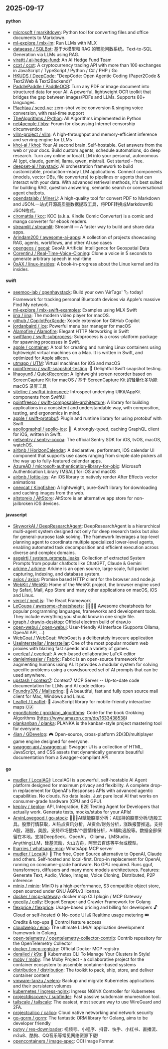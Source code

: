 ## 2025-09-17

#### python
* [microsoft / markitdown](https://github.com/microsoft/markitdown): Python tool for converting files and office documents to Markdown.
* [ml-explore / mlx-lm](https://github.com/ml-explore/mlx-lm): Run LLMs with MLX
* [dataease / SQLBot](https://github.com/dataease/SQLBot): 基于大模型和 RAG 的智能问数系统。Text-to-SQL Generation via LLMs using RAG.
* [virattt / ai-hedge-fund](https://github.com/virattt/ai-hedge-fund): An AI Hedge Fund Team
* [ccxt / ccxt](https://github.com/ccxt/ccxt): A cryptocurrency trading API with more than 100 exchanges in JavaScript / TypeScript / Python / C# / PHP / Go
* [HKUDS / DeepCode](https://github.com/HKUDS/DeepCode): "DeepCode: Open Agentic Coding (Paper2Code & Text2Web & Text2Backend)"
* [PaddlePaddle / PaddleOCR](https://github.com/PaddlePaddle/PaddleOCR): Turn any PDF or image document into structured data for your AI. A powerful, lightweight OCR toolkit that bridges the gap between images/PDFs and LLMs. Supports 80+ languages.
* [Plachtaa / seed-vc](https://github.com/Plachtaa/seed-vc): zero-shot voice conversion & singing voice conversion, with real-time support
* [TheAlgorithms / Python](https://github.com/TheAlgorithms/Python): All Algorithms implemented in Python
* [net4people / bbs](https://github.com/net4people/bbs): Forum for discussing Internet censorship circumvention
* [vllm-project / vllm](https://github.com/vllm-project/vllm): A high-throughput and memory-efficient inference and serving engine for LLMs
* [khoj-ai / khoj](https://github.com/khoj-ai/khoj): Your AI second brain. Self-hostable. Get answers from the web or your docs. Build custom agents, schedule automations, do deep research. Turn any online or local LLM into your personal, autonomous AI (gpt, claude, gemini, llama, qwen, mistral). Get started - free.
* [deepset-ai / haystack](https://github.com/deepset-ai/haystack): AI orchestration framework to build customizable, production-ready LLM applications. Connect components (models, vector DBs, file converters) to pipelines or agents that can interact with your data. With advanced retrieval methods, it's best suited for building RAG, question answering, semantic search or conversational agent chatbots.
* [opendatalab / MinerU](https://github.com/opendatalab/MinerU): A high-quality tool for convert PDF to Markdown and JSON.一站式开源高质量数据提取工具，将PDF转换成Markdown和JSON格式。
* [ciromattia / kcc](https://github.com/ciromattia/kcc): KCC (a.k.a. Kindle Comic Converter) is a comic and manga converter for ebook readers.
* [streamlit / streamlit](https://github.com/streamlit/streamlit): Streamlit — A faster way to build and share data apps.
* [Arindam200 / awesome-ai-apps](https://github.com/Arindam200/awesome-ai-apps): A collection of projects showcasing RAG, agents, workflows, and other AI use cases
* [opengeos / geoai](https://github.com/opengeos/geoai): GeoAI: Artificial Intelligence for Geospatial Data
* [CorentinJ / Real-Time-Voice-Cloning](https://github.com/CorentinJ/Real-Time-Voice-Cloning): Clone a voice in 5 seconds to generate arbitrary speech in real-time
* [0xAX / linux-insides](https://github.com/0xAX/linux-insides): A book-in-progress about the Linux kernel and its insides.

#### swift
* [seemoo-lab / openhaystack](https://github.com/seemoo-lab/openhaystack): Build your own 'AirTags' 🏷 today! Framework for tracking personal Bluetooth devices via Apple's massive Find My network.
* [ml-explore / mlx-swift-examples](https://github.com/ml-explore/mlx-swift-examples): Examples using MLX Swift
* [iina / iina](https://github.com/iina/iina): The modern video player for macOS.
* [github / CopilotForXcode](https://github.com/github/CopilotForXcode): Xcode extension for GitHub Copilot
* [jordanbaird / Ice](https://github.com/jordanbaird/Ice): Powerful menu bar manager for macOS
* [Alamofire / Alamofire](https://github.com/Alamofire/Alamofire): Elegant HTTP Networking in Swift
* [swiftlang / swift-subprocess](https://github.com/swiftlang/swift-subprocess): Subprocess is a cross-platform package for spawning processes in Swift.
* [apple / container](https://github.com/apple/container): A tool for creating and running Linux containers using lightweight virtual machines on a Mac. It is written in Swift, and optimized for Apple silicon.
* [utmapp / UTM](https://github.com/utmapp/UTM): Virtual machines for iOS and macOS
* [pointfreeco / swift-snapshot-testing](https://github.com/pointfreeco/swift-snapshot-testing): 📸 Delightful Swift snapshot testing.
* [lihaoyun6 / QuickRecorder](https://github.com/lihaoyun6/QuickRecorder): A lightweight screen recorder based on ScreenCapture Kit for macOS / 基于 ScreenCapture Kit 的轻量化多功能 macOS 录屏工具
* [siteline / swiftui-introspect](https://github.com/siteline/swiftui-introspect): Introspect underlying UIKit/AppKit components from SwiftUI
* [pointfreeco / swift-composable-architecture](https://github.com/pointfreeco/swift-composable-architecture): A library for building applications in a consistent and understandable way, with composition, testing, and ergonomics in mind.
* [apple / swift-protobuf](https://github.com/apple/swift-protobuf): Plugin and runtime library for using protobuf with Swift
* [apollographql / apollo-ios](https://github.com/apollographql/apollo-ios): 📱  A strongly-typed, caching GraphQL client for iOS, written in Swift.
* [getsentry / sentry-cocoa](https://github.com/getsentry/sentry-cocoa): The official Sentry SDK for iOS, tvOS, macOS, watchOS.
* [airbnb / HorizonCalendar](https://github.com/airbnb/HorizonCalendar): A declarative, performant, iOS calendar UI component that supports use cases ranging from simple date pickers all the way up to fully-featured calendar apps.
* [AzureAD / microsoft-authentication-library-for-objc](https://github.com/AzureAD/microsoft-authentication-library-for-objc): Microsoft Authentication Library (MSAL) for iOS and macOS
* [airbnb / lottie-ios](https://github.com/airbnb/lottie-ios): An iOS library to natively render After Effects vector animations
* [onevcat / Kingfisher](https://github.com/onevcat/Kingfisher): A lightweight, pure-Swift library for downloading and caching images from the web.
* [altstoreio / AltStore](https://github.com/altstoreio/AltStore): AltStore is an alternative app store for non-jailbroken iOS devices.

#### javascript
* [SkyworkAI / DeepResearchAgent](https://github.com/SkyworkAI/DeepResearchAgent): DeepResearchAgent is a hierarchical multi-agent system designed not only for deep research tasks but also for general-purpose task solving. The framework leverages a top-level planning agent to coordinate multiple specialized lower-level agents, enabling automated task decomposition and efficient execution across diverse and complex domains.
* [asgeirtj / system_prompts_leaks](https://github.com/asgeirtj/system_prompts_leaks): Collection of extracted System Prompts from popular chatbots like ChatGPT, Claude & Gemini
* [arkime / arkime](https://github.com/arkime/arkime): Arkime is an open source, large scale, full packet capturing, indexing, and database system.
* [axios / axios](https://github.com/axios/axios): Promise based HTTP client for the browser and node.js
* [WebKit / WebKit](https://github.com/WebKit/WebKit): Home of the WebKit project, the browser engine used by Safari, Mail, App Store and many other applications on macOS, iOS and Linux.
* [vercel / next.js](https://github.com/vercel/next.js): The React Framework
* [LeCoupa / awesome-cheatsheets](https://github.com/LeCoupa/awesome-cheatsheets): 👩‍💻👨‍💻 Awesome cheatsheets for popular programming languages, frameworks and development tools. They include everything you should know in one single file.
* [jgraph / drawio-desktop](https://github.com/jgraph/drawio-desktop): Official electron build of draw.io
* [open-webui / open-webui](https://github.com/open-webui/open-webui): User-friendly AI Interface (Supports Ollama, OpenAI API, ...)
* [WebGoat / WebGoat](https://github.com/WebGoat/WebGoat): WebGoat is a deliberately insecure application
* [UseInterstellar / Interstellar](https://github.com/UseInterstellar/Interstellar): One of the most popular modern web proxies with blazing fast speeds and a variety of games.
* [overleaf / overleaf](https://github.com/overleaf/overleaf): A web-based collaborative LaTeX editor
* [danielmiessler / Fabric](https://github.com/danielmiessler/Fabric): Fabric is an open-source framework for augmenting humans using AI. It provides a modular system for solving specific problems using a crowdsourced set of AI prompts that can be used anywhere.
* [upstash / context7](https://github.com/upstash/context7): Context7 MCP Server -- Up-to-date code documentation for LLMs and AI code editors
* [Foundry376 / Mailspring](https://github.com/Foundry376/Mailspring): 💌 A beautiful, fast and fully open source mail client for Mac, Windows and Linux.
* [Leaflet / Leaflet](https://github.com/Leaflet/Leaflet): 🍃 JavaScript library for mobile-friendly interactive maps 🇺🇦
* [egonSchiele / grokking_algorithms](https://github.com/egonSchiele/grokking_algorithms): Code for the book Grokking Algorithms (https://www.amazon.com/dp/1633438538)
* [plankanban / planka](https://github.com/plankanban/planka): PLANKA is the kanban-style project mastering tool for everyone.
* [4ian / GDevelop](https://github.com/4ian/GDevelop): 🎮 Open-source, cross-platform 2D/3D/multiplayer game engine designed for everyone.
* [swagger-api / swagger-ui](https://github.com/swagger-api/swagger-ui): Swagger UI is a collection of HTML, JavaScript, and CSS assets that dynamically generate beautiful documentation from a Swagger-compliant API.

#### go
* [mudler / LocalAGI](https://github.com/mudler/LocalAGI): LocalAGI is a powerful, self-hostable AI Agent platform designed for maximum privacy and flexibility. A complete drop-in replacement for OpenAI's Responses APIs with advanced agentic capabilities. No clouds. No data leaks. Just pure local AI that works on consumer-grade hardware (CPU and GPU).
* [keploy / keploy](https://github.com/keploy/keploy): API, Integration, E2E Testing Agent for Developers that actually work. Generate tests, mocks/stubs for your APIs!
* [ArvinLovegood / go-stock](https://github.com/ArvinLovegood/go-stock): 🦄🦄🦄AI赋能股票分析：AI加持的股票分析/选股工具。股票行情获取，AI热点资讯分析，AI资金/财务分析，涨跌报警推送。支持A股，港股，美股。支持市场整体/个股情绪分析，AI辅助选股等。数据全部保留在本地。支持DeepSeek，OpenAI， Ollama，LMStudio，AnythingLLM，硅基流动，火山方舟，阿里云百炼等平台或模型。
* [lharries / whatsapp-mcp](https://github.com/lharries/whatsapp-mcp): WhatsApp MCP server
* [mudler / LocalAI](https://github.com/mudler/LocalAI): 🤖 The free, Open Source alternative to OpenAI, Claude and others. Self-hosted and local-first. Drop-in replacement for OpenAI, running on consumer-grade hardware. No GPU required. Runs gguf, transformers, diffusers and many more models architectures. Features: Generate Text, Audio, Video, Images, Voice Cloning, Distributed, P2P inference
* [minio / minio](https://github.com/minio/minio): MinIO is a high-performance, S3 compatible object store, open sourced under GNU AGPLv3 license.
* [docker / mcp-gateway](https://github.com/docker/mcp-gateway): docker mcp CLI plugin / MCP Gateway
* [gocolly / colly](https://github.com/gocolly/colly): Elegant Scraper and Crawler Framework for Golang
* [flexprice / flexprice](https://github.com/flexprice/flexprice): Usage-based pricing and billing for developers 🔓 Cloud or self-hosted ⚙️ No-code UI 💰 Realtime usage metering 🎟 Credits & top-ups 🔑 Control feature access
* [cloudwego / eino](https://github.com/cloudwego/eino): The ultimate LLM/AI application development framework in Golang.
* [open-telemetry / opentelemetry-collector-contrib](https://github.com/open-telemetry/opentelemetry-collector-contrib): Contrib repository for the OpenTelemetry Collector
* [docker / mcp-registry](https://github.com/docker/mcp-registry): Official Docker MCP registry
* [derailed / k9s](https://github.com/derailed/k9s): 🐶 Kubernetes CLI To Manage Your Clusters In Style!
* [moby / moby](https://github.com/moby/moby): The Moby Project - a collaborative project for the container ecosystem to assemble container-based systems
* [distribution / distribution](https://github.com/distribution/distribution): The toolkit to pack, ship, store, and deliver container content
* [vmware-tanzu / velero](https://github.com/vmware-tanzu/velero): Backup and migrate Kubernetes applications and their persistent volumes
* [kubernetes / ingress-nginx](https://github.com/kubernetes/ingress-nginx): Ingress NGINX Controller for Kubernetes
* [projectdiscovery / subfinder](https://github.com/projectdiscovery/subfinder): Fast passive subdomain enumeration tool.
* [tailscale / tailscale](https://github.com/tailscale/tailscale): The easiest, most secure way to use WireGuard and 2FA.
* [projectcalico / calico](https://github.com/projectcalico/calico): Cloud native networking and network security
* [go-gorm / gorm](https://github.com/go-gorm/gorm): The fantastic ORM library for Golang, aims to be developer friendly
* [putyy / res-downloader](https://github.com/putyy/res-downloader): 视频号、小程序、抖音、快手、小红书、直播流、m3u8、酷狗、QQ音乐等常见网络资源下载!
* [opencontainers / image-spec](https://github.com/opencontainers/image-spec): OCI Image Format
